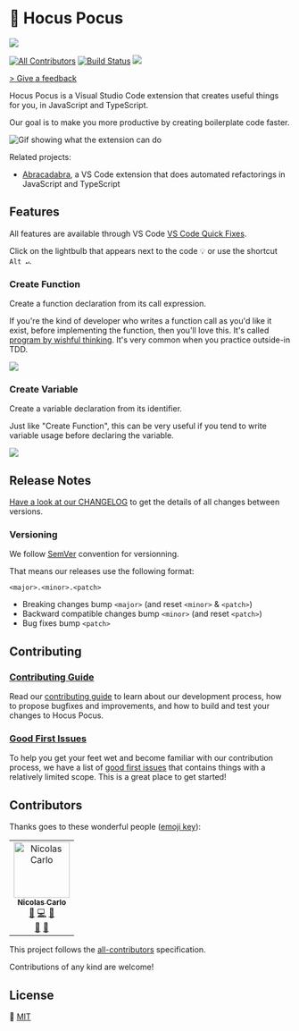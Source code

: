 # 🔮‍ Hocus Pocus

![][logo-hocus-pocus]

[![All Contributors](https://img.shields.io/badge/all_contributors-1-orange.svg?style=flat-square)](#contributors)
[![Build Status](https://travis-ci.org/nicoespeon/hocus-pocus.svg?branch=master)](https://travis-ci.org/nicoespeon/hocus-pocus)
![](https://img.shields.io/badge/it%27s-magic-purple.svg)

[> Give a feedback][create-new-issue]

Hocus Pocus is a Visual Studio Code extension that creates useful things for you, in JavaScript and TypeScript.

Our goal is to make you more productive by creating boilerplate code faster.

![Gif showing what the extension can do][demo-extension]

Related projects:

- [Abracadabra][abracadabra], a VS Code extension that does automated refactorings in JavaScript and TypeScript

## Features

All features are available through VS Code [VS Code Quick Fixes][vscode-quick-fixes].

Click on the lightbulb that appears next to the code 💡 or use the shortcut `Alt ↵`.

### Create Function

Create a function declaration from its call expression.

If you're the kind of developer who writes a function call as you'd like it exist, before implementing the function, then you'll love this. It's called [program by wishful thinking][wishful-thinking]. It's very common when you practice outside-in TDD.

![][demo-create-function]

### Create Variable

Create a variable declaration from its identifier.

Just like "Create Function", this can be very useful if you tend to write variable usage before declaring the variable.

![][demo-create-variable]

## Release Notes

[Have a look at our CHANGELOG][changelog] to get the details of all changes between versions.

### Versioning

We follow [SemVer][semver] convention for versionning.

That means our releases use the following format:

```
<major>.<minor>.<patch>
```

- Breaking changes bump `<major>` (and reset `<minor>` & `<patch>`)
- Backward compatible changes bump `<minor>` (and reset `<patch>`)
- Bug fixes bump `<patch>`

## Contributing

### [Contributing Guide][contributing]

Read our [contributing guide][contributing] to learn about our development process, how to propose bugfixes and improvements, and how to build and test your changes to Hocus Pocus.

### [Good First Issues][good-first-issues]

To help you get your feet wet and become familiar with our contribution process, we have a list of [good first issues][good-first-issues] that contains things with a relatively limited scope. This is a great place to get started!

## Contributors

Thanks goes to these wonderful people ([emoji key][all-contributors-emoji]):

<!-- prettier-ignore-start -->
<!-- markdownlint-disable -->
<table>
  <tr>
    <td align="center"><a href="https://nicoespeon.com"><img src="https://avatars.githubusercontent.com/u/1094774?v=3" width="100px;" alt="Nicolas Carlo"/><br /><sub><b>Nicolas Carlo</b></sub></a><br /><a href="#question-nicoespeon" title="Answering Questions">💬</a> <a href="https://github.com/nicoespeon/hocus-pocus/commits?author=nicoespeon" title="Code">💻</a> <a href="https://github.com/nicoespeon/hocus-pocus/commits?author=nicoespeon" title="Documentation">📖</a><br /><a href="#review-nicoespeon" title="Reviewed Pull Requests">👀</a> <a href="#ideas-nicoespeon" title="Ideas">🤔</a></td>
  </tr>
</table>
<!-- markdownlint-enable -->
<!-- prettier-ignore-end -->

This project follows the [all-contributors][all-contributors] specification.

Contributions of any kind are welcome!

## License

💁 [MIT][license]

<!-- Links -->

[abracadabra]: https://marketplace.visualstudio.com/items?itemName=nicoespeon.abracadabra
[vscode-quick-fixes]: https://code.visualstudio.com/docs/editor/refactoring#_code-actions-quick-fixes-and-refactorings
[changelog]: https://github.com/nicoespeon/hocus-pocus/blob/master/CHANGELOG.md
[contributing]: https://github.com/nicoespeon/hocus-pocus/blob/master/CONTRIBUTING.md
[license]: https://github.com/nicoespeon/hocus-pocus/blob/master/LICENSE.md
[good-first-issues]: https://github.com/nicoespeon/hocus-pocus/issues?q=is%3Aissue+is%3Aopen+label%3A%22%3Awave%3A+Good+first+issue%22
[semver]: http://semver.org/
[all-contributors]: https://allcontributors.org
[all-contributors-emoji]: https://allcontributors.org/docs/en/emoji-key
[create-new-issue]: https://github.com/nicoespeon/hocus-pocus/issues/new/choose
[wishful-thinking]: https://wiki.c2.com/?WishfulThinking

<!-- Demos -->

[demo-extension]: https://github.com/nicoespeon/hocus-pocus/blob/master/assets/showcase.gif?raw=true
[demo-create-function]: https://github.com/nicoespeon/hocus-pocus/blob/master/assets/features/create-function.gif?raw=true
[demo-create-variable]: https://github.com/nicoespeon/hocus-pocus/blob/master/assets/features/create-variable.gif?raw=true

<!-- Logo -->

[logo-hocus-pocus]: https://github.com/nicoespeon/hocus-pocus/blob/master/assets/logo/banner.png?raw=true
